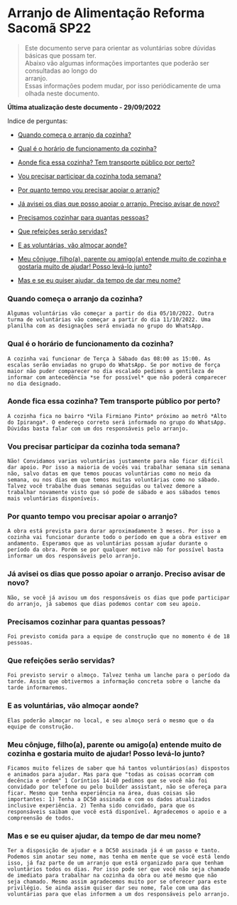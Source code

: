 <style>
.force-word-wrap pre code {
   white-space: normal;
   word-wrap: break-word;
}
</style>
# Arranjo de Alimentação Reforma Sacomã SP22

> Este documento serve para orientar as voluntárias sobre dúvidas básicas que possam ter.  
Abaixo vão algumas informações importantes que poderão ser consultadas ao longo do  
arranjo.  
Essas informações podem mudar, por isso periódicamente de uma olhada neste documento.

**Última atualização deste documento - 29/09/2022**  

Indice de perguntas:

* [Quando começa o arranjo da cozinha?](https://github.com/ibrahim-brumate/arranjo-alimentacao/#quando-come%C3%A7a-o-arranjo-da-cozinha)

* [Qual é o horário de funcionamento da cozinha?](https://github.com/ibrahim-brumate/arranjo-alimentacao/#qual-%C3%A9-o-hor%C3%A1rio-de-funcionamento-da-cozinha)

* [Aonde fica essa cozinha? Tem transporte público por perto?](https://github.com/ibrahim-brumate/arranjo-alimentacao/#aonde-fica-essa-cozinha-tem-transporte-p%C3%BAblico-por-perto)

* [Vou precisar participar da cozinha toda semana?](https://github.com/ibrahim-brumate/arranjo-alimentacao/#vou-precisar-participar-da-cozinha-toda-semana)

* [Por quanto tempo vou precisar apoiar o arranjo?](https://github.com/ibrahim-brumate/arranjo-alimentacao/#por-quanto-tempo-vou-precisar-apoiar-o-arranjo)

* [Já avisei os dias que posso apoiar o arranjo. Preciso avisar de novo?](https://github.com/ibrahim-brumate/arranjo-alimentacao/#j%C3%A1-avisei-os-dias-que-posso-apoiar-o-arranjo-preciso-avisar-de-novo)

* [Precisamos cozinhar para quantas pessoas?](https://github.com/ibrahim-brumate/arranjo-alimentacao/#precisamos-cozinhar-para-quantas-pessoas)

* [Que refeições serão servidas?](https://github.com/ibrahim-brumate/arranjo-alimentacao/#que-refei%C3%A7%C3%B5es-ser%C3%A3o-servidas)

* [E as voluntárias, vão almoçar aonde?](https://github.com/ibrahim-brumate/arranjo-alimentacao/#e-as-volunt%C3%A1rias-v%C3%A3o-almo%C3%A7ar-aonde)

* [Meu cônjuge, filho(a), parente ou amigo(a) entende muito de cozinha e gostaria muito de ajudar! Posso levá-lo junto?](https://github.com/ibrahim-brumate/arranjo-alimentacao/#meu-c%C3%B4njuge-filhoa-parente-ou-amigoa-entende-muito-de-cozinha-e-gostaria-muito-de-ajudar-posso-lev%C3%A1-lo-junto)

* [Mas e se eu quiser ajudar, da tempo de dar meu nome?](https://github.com/ibrahim-brumate/arranjo-alimentacao/#mas-e-se-eu-quiser-ajudar-da-tempo-de-dar-meu-nome)

<div class="force-word-wrap">

### Quando começa o arranjo da cozinha?
```
Algumas voluntárias vão começar a partir
do dia 05/10/2022. Outra turma de
voluntárias vão começar a partir do dia
11/10/2022.
Uma planilha com as designações será
enviada no grupo do WhatsApp.
```

### Qual é o horário de funcionamento da cozinha?
```
A cozinha vai funcionar de Terça à
Sábado das 08:00 as 15:00. As escalas
serão enviadas no grupo do WhatsApp. Se
por motivo de força maior não puder
comparecer no dia escalado pedimos a
gentileza de informar com antecedência
*se for possível* que não poderá
comparecer no dia designado.
```

### Aonde fica essa cozinha? Tem transporte público por perto?
```
A cozinha fica no bairro
*Vila Firmiano Pinto* próximo ao
metrô *Alto do Ipiranga*. O
endereço correto será informado
no grupo do WhatsApp. Dúvidas
basta falar com um dos
responsáveis pelo arranjo.
```

### Vou precisar participar da cozinha toda semana?
```
Não! Convidamos varias voluntárias
justamente para não ficar difícil dar
apoio. Por isso a maioria de vocês vai
trabalhar semana sim semana não, salvo
datas em que temos poucas voluntárias
como no meio da semana, ou nos dias em
que temos muitas voluntárias como no
sábado. Talvez você trabalhe duas
semanas seguidas ou talvez demore a
trabalhar novamente visto que só pode
de sábado e aos sábados temos mais
voluntárias disponíveis.
```

### Por quanto tempo vou precisar apoiar o arranjo?
```
A obra está prevista para durar
aproximadamente 3 meses. Por isso a
cozinha vai funcionar durante todo o
período em que a obra estiver em
andamento. Esperamos que as voluntárias
possam ajudar durante o período da obra.
Porém se por qualquer motivo não for
possível basta informar um dos
responsáveis pelo arranjo.
```

### Já avisei os dias que posso apoiar o arranjo. Preciso avisar de novo?
```
Não, se você já avisou um dos
responsáveis os dias que pode participar
do arranjo, já sabemos que dias podemos
contar com seu apoio.
```

### Precisamos cozinhar para quantas pessoas?
```
Foi previsto comida para a equipe de
construção que no momento é de 18
pessoas.
```

### Que refeições serão servidas?
```
Foi previsto servir o almoço. Talvez
tenha um lanche para o período da
tarde. Assim que obtivermos a
informação concreta sobre o lanche
da tarde informaremos.
```

### E as voluntárias, vão almoçar aonde?
```
Elas poderão almoçar no local, e seu
almoço será o mesmo que o da equipe
de construção.
```

### Meu cônjuge, filho(a), parente ou amigo(a) entende muito de cozinha e gostaria muito de ajudar! Posso levá-lo junto?
```
Ficamos muito felizes de saber que há
tantos voluntários(as) dispostos e
animados para ajudar. Mas para que
"todas as coisas ocorram com decência
e ordem" 1 Coríntios 14:40 pedimos que
se você não foi convidado por telefone
ou pelo builder assistant, não se
ofereça para ficar. Mesmo que tenha
experiência na área, duas coisas são
importantes:

1) Tenha a DC50 assinada e com os dados
atualizados inclusive experiência.
2) Tenha sido convidado, para que os
responsáveis saibam que você está
disponível.

Agradecemos o apoio e a compreensão de
todos.
```

### Mas e se eu quiser ajudar, da tempo de dar meu nome?
```
Ter a disposição de ajudar e a DC50
assinada já é um passo e tanto. Podemos
sim anotar seu nome, mas tenha em mente
que se você está lendo isso, já faz
parte de um arranjo que está organizado
para que tenham voluntários todos os
dias.

Por isso pode ser que você não seja
chamado de imediato para trabalhar na
cozinha da obra ou até mesmo que não
seja chamado. Mesmo assim agradecemos
muito por se oferecer para este
privilégio.

Se ainda assim quiser dar seu nome,
fale com uma das voluntárias para que
elas informem a um dos responsáveis
pelo arranjo.
```
</div>
